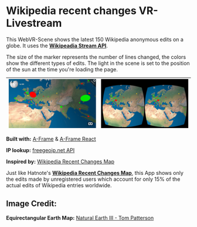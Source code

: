 # Wikipedia recent changes VR-Livestream

This WebVR-Scene shows the latest 150 Wikipedia anonymous edits on a globe.
It uses the <a href="https://www.mediawiki.org/wiki/API:Recent_changes_stream" title="Visit API description" target="blank">__Wikipeadia Stream API__</a>.

The size of the marker represents the number of lines changed, the colors show the different types of edits. The light in the scene is set to the position of the sun at the time you're loading the page.

|<img src="app/assets/images/screen-desktop.jpg" alt="screenshot" />|<img src="app/assets/images/screen-mobile.jpg" alt="screenshot" />|
| --- | --- |

__Built with:__ <a href="https://aframe.io/" title="Visit page" target="_blank">A-Frame</a> & <a href="https://www.npmjs.com/package/aframe-react" title="Visit page" target="_blank">A-Frame React</a>

__IP lookup:__ <a href="https://freegeoip.net/" title="Visit page" target="_blank">freegeoip.net API</a>

__Inspired by:__ <a href="http://rcmap.hatnote.com/#en" target="_blank" title="Wikipedia Recent Changes Map">Wikipedia Recent Changes Map</a>

Just like Hatnote's <a href="http://rcmap.hatnote.com/#en" target="_blank" title="Wikipedia Recent Changes Map">__Wikipedia Recent Changes Map__</a>, this App shows only the edits made by unregistered users which account for only 15% of the actual edits of Wikipedia entries worldwide. 


## Image Credit:
__Equirectangular Earth Map:__ <a href="http://www.shadedrelief.com/natural3/pages/textures.html" title="Visit page" target="blank">Natural Earth III - Tom Patterson</a>
